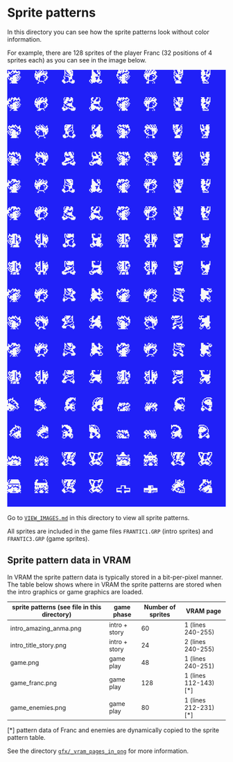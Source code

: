 # Sprite patterns

In this directory you can see how the sprite patterns look without color information.

For example, there are 128 sprites of the player Franc (32 positions of 4 sprites each) as you can see in the image below. 

![Franc sprites](game_franc.png)

Go to [`VIEW_IMAGES.md`](./VIEW_IMAGES.md) in this directory to view all sprite patterns.

All sprites are included in the game files `FRANTIC1.GRP` (intro sprites) and `FRANTIC3.GRP` (game sprites). 


## Sprite pattern data in VRAM

In VRAM the sprite pattern data is typically stored in a bit-per-pixel manner. 
The table below shows where in VRAM the sprite patterns are stored when the intro graphics or game graphics are loaded.

sprite patterns (see file in this directory) | game phase | Number of sprites | VRAM page
-------- | ---- | ------- | -------
intro_amazing_anma.png | intro + story | 60 | 1 (lines 240-255)
intro_title_story.png | intro + story | 24 | 2 (lines 240-255)
game.png | game play | 48 | 1 (lines 240-251)
game_franc.png | game play | 128 | 1 (lines 112-143) [*]
game_enemies.png | game play | 80 | 1 (lines 212-231) [*]

[*] pattern data of Franc and enemies are dynamically copied to the sprite pattern table.

See the directory [`gfx/_vram_pages_in_png`](../../../../../tree/main/gfx/_vram_pages_in_png) for more information.
